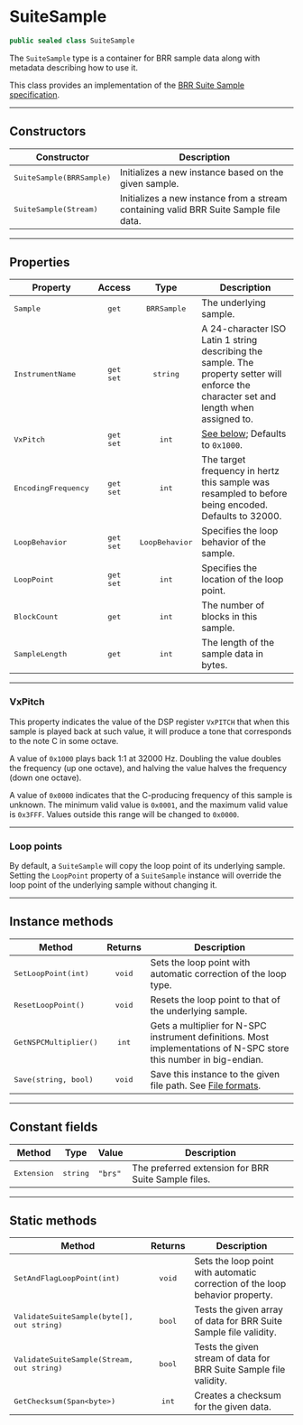 ﻿# SuiteSample

```csharp
public sealed class SuiteSample
```
The `SuiteSample` type is a container for BRR sample data along with metadata describing how to use it.

This class provides an implementation of the [BRR Suite Sample specification](./fileformats.md/#brr-suite-sample).

----

## Constructors

| Constructor | Description |
| ----------- | ----------- |
| <samp>SuiteSample(BRRSample)</samp> | Initializes a new instance based on the given sample. 
| <samp>SuiteSample(Stream)</samp> | Initializes a new instance from a stream containing valid BRR Suite Sample file data.

----

## Properties

| Property | Access | Type | Description |
| -------- |:------:|:----:| ----------- |
| <samp>Sample</samp> | <kbd>get</kbd> | <kbd>BRRSample</kbd> | The underlying sample.
| <samp>InstrumentName</samp> | <kbd>get</kbd><br/><kbd>set</kbd> | <kbd>string</kbd> | A 24-character ISO Latin 1 string describing the sample. The property setter will enforce the character set and length when assigned to.
| <samp>VxPitch</samp> | <kbd>get</kbd><br/><kbd>set</kbd> | <kbd>int</kbd> | [See below](#vxpitch); Defaults to `0x1000`. 
| <samp>EncodingFrequency</samp> | <kbd>get</kbd><br/><kbd>set</kbd> | <kbd>int</kbd> | The target frequency in hertz this sample was resampled to before being encoded. Defaults to 32000. 
| <samp>LoopBehavior</samp> | <kbd>get</kbd><br/><kbd>set</kbd> | <kbd>LoopBehavior</kbd> | Specifies the loop behavior of the sample.
| <samp>LoopPoint</samp> | <kbd>get</kbd><br/><kbd>set</kbd> | <kbd>int</kbd> | Specifies the location of the loop point.
| <samp>BlockCount</samp> | <kbd>get</kbd> | <kbd>int</kbd> | The number of blocks in this sample.
| <samp>SampleLength</samp> | <kbd>get</kbd> | <kbd>int</kbd> | The length of the sample data in bytes.

----

### VxPitch
This property indicates the value of the DSP register `VxPITCH` that when this sample is played back at such value, it will produce a tone that corresponds to the note C in some octave.

A value of `0x1000` plays back 1:1 at 32000 Hz. Doubling the value doubles the frequency (up one octave), and halving the value halves the frequency (down one octave).

A value of `0x0000` indicates that the C-producing frequency of this sample is unknown. The minimum valid value is `0x0001`, and the maximum valid value is `0x3FFF`. Values outside this range will be changed to `0x0000`.

----

### Loop points
By default, a `SuiteSample` will copy the loop point of its underlying sample. Setting the `LoopPoint` property of a `SuiteSample` instance will override the loop point of the underlying sample without changing it.

----

## Instance methods
| Method | Returns | Description |
| ------ |:-------:| ----------- |
| <samp>SetLoopPoint(int)</samp> | <kbd>void</kbd> | Sets the loop point with automatic correction of the loop type.
| <samp>ResetLoopPoint()</samp> | <kbd>void</kbd> | Resets the loop point to that of the underlying sample.
| <samp>GetNSPCMultiplier()</samp> | <kbd>int</kbd> | Gets a multiplier for N-SPC instrument definitions. Most implementations of N-SPC store this number in big-endian.
| <samp>Save(string, bool)</samp> | <kbd>void</kbd> | Save this instance to the given file path. See [File formats](../fileformats.md).

----

## Constant fields
| Method | Type | Value | Description |
| ------ |:----:| ----- | ----------- |
| <samp>Extension</samp> | <kbd>string</kbd> | `"brs"` | The preferred extension for BRR Suite Sample files.

----

## Static methods
| Method | Returns | Description |
| ------ |:-------:| ----------- |
| <samp>SetAndFlagLoopPoint(int)</samp> | <kbd>void</kbd> | Sets the loop point with automatic correction of the loop behavior property.
| <samp>ValidateSuiteSample(byte[], out string)</samp> | <kbd>bool</kbd> | Tests the given array of data for BRR Suite Sample file validity.
| <samp>ValidateSuiteSample(Stream, out string)</samp> | <kbd>bool</kbd> | Tests the given stream of data for BRR Suite Sample file validity.
| <samp>GetChecksum(Span&lt;byte&gt;)</samp> | <kbd>int</kbd> | Creates a checksum for the given data.
